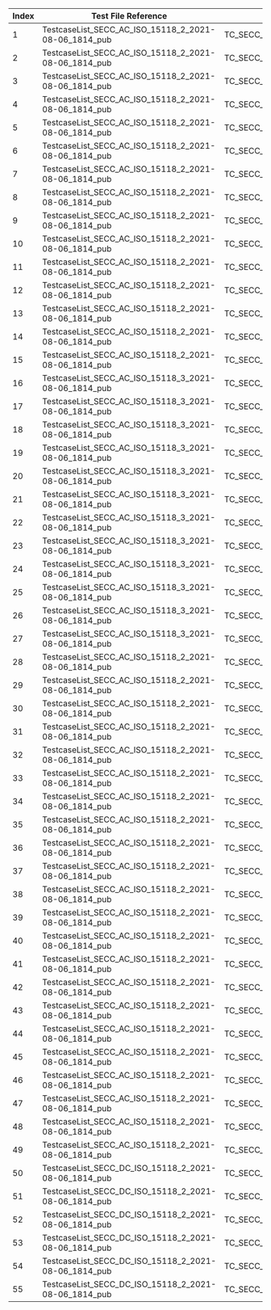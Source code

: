 | Index | Test File Reference                                  | Test Case Identifier                            | Result | Comments |
|-------|------------------------------------------------------|-------------------------------------------------|--------|----------|
| 1     | TestcaseList_SECC_AC_ISO_15118_2_2021-08-06_1814_pub | TC_SECC_CMN_VTB_V2GTPSDP_001                    | ✅      |          |
| 2     | TestcaseList_SECC_AC_ISO_15118_2_2021-08-06_1814_pub | TC_SECC_CMN_VTB_SupportedAppProtocol_006        | ✅      |          |
| 3     | TestcaseList_SECC_AC_ISO_15118_2_2021-08-06_1814_pub | TC_SECC_CMN_VTB_V2GTPSessionSetup_001           | ✅      |          |
| 4     | TestcaseList_SECC_AC_ISO_15118_2_2021-08-06_1814_pub | TC_SECC_CMN_VTB_SessionSetup_001                | ✅      |          |
| 5     | TestcaseList_SECC_AC_ISO_15118_2_2021-08-06_1814_pub | TC_SECC_CMN_VTB_ServiceDiscovery_001            | ✅      |          |
| 6     | TestcaseList_SECC_AC_ISO_15118_2_2021-08-06_1814_pub | TC_SECC_CMN_VTB_Authorization_001               | ✅      |          |
| 7     | TestcaseList_SECC_AC_ISO_15118_2_2021-08-06_1814_pub | TC_SECC_AC_VTB_PowerDelivery_001                | ✅      |          |
| 8     | TestcaseList_SECC_AC_ISO_15118_2_2021-08-06_1814_pub | TC_SECC_AC_VTB_ChargingStatus_001               | ✅      |          |
| 9     | TestcaseList_SECC_AC_ISO_15118_2_2021-08-06_1814_pub | TC_SECC_AC_VTB_PowerDelivery_005                | ✅      |          |
| 10    | TestcaseList_SECC_AC_ISO_15118_2_2021-08-06_1814_pub | TC_SECC_AC_VTB_SessionStop_001                  | ❌      |          |
| 11    | TestcaseList_SECC_AC_ISO_15118_2_2021-08-06_1814_pub | TC_SECC_AC_VTB_ChargeParameterDiscovery_016     | ✅      |          |
| 12    | TestcaseList_SECC_AC_ISO_15118_2_2021-08-06_1814_pub | TC_SECC_CMN_VTB_SDP_001                         | ✅      |          |
| 13    | TestcaseList_SECC_AC_ISO_15118_2_2021-08-06_1814_pub | TC_SECC_CMN_VTB_SDP_007                         | ✅      |          |
| 14    | TestcaseList_SECC_AC_ISO_15118_2_2021-08-06_1814_pub | TC_SECC_CMN_VTB_SupportedAppProtocol_004        | ✅      |          |
| 15    | TestcaseList_SECC_AC_ISO_15118_2_2021-08-06_1814_pub | TC_SECC_CMN_VTB_PaymentServiceSelection_001     | ✅      |          |
| 16    | TestcaseList_SECC_AC_ISO_15118_3_2021-08-06_1814_pub | TC_SECC_CMN_VTB_CmSlacParm_001                  | ✅      |          |
| 17    | TestcaseList_SECC_AC_ISO_15118_3_2021-08-06_1814_pub | TC_SECC_CMN_VTB_CmSlacParm_002                  | ✅      |          |
| 18    | TestcaseList_SECC_AC_ISO_15118_3_2021-08-06_1814_pub | TC_SECC_CMN_VTB_CmSlacParm_003                  | ✅      |          |
| 19    | TestcaseList_SECC_AC_ISO_15118_3_2021-08-06_1814_pub | TC_SECC_CMN_VTB_AttenuationCharacterization_001 | ✅      |          |
| 20    | TestcaseList_SECC_AC_ISO_15118_3_2021-08-06_1814_pub | TC_SECC_CMN_VTB_AttenuationCharacterization_002 | ✅      |          |
| 21    | TestcaseList_SECC_AC_ISO_15118_3_2021-08-06_1814_pub | TC_SECC_CMN_VTB_AttenuationCharacterization_003 | ✅      |          |
| 22    | TestcaseList_SECC_AC_ISO_15118_3_2021-08-06_1814_pub | TC_SECC_CMN_VTB_AttenuationCharacterization_020 | ✅      |          |
| 23    | TestcaseList_SECC_AC_ISO_15118_3_2021-08-06_1814_pub | TC_SECC_CMN_VTB_PLCLinkStatus_001               | ✅      |          |
| 24    | TestcaseList_SECC_AC_ISO_15118_3_2021-08-06_1814_pub | TC_SECC_CMN_VTB_PLCLinkStatus_003               | ✅      |          |
| 25    | TestcaseList_SECC_AC_ISO_15118_3_2021-08-06_1814_pub | TC_SECC_CMN_VTB_PLCLinkStatus_004               | ✅      |          |
| 26    | TestcaseList_SECC_AC_ISO_15118_3_2021-08-06_1814_pub | TC_SECC_CMN_VTB_CmValidate_011                  | ❌      |          |
| 27    | TestcaseList_SECC_AC_ISO_15118_3_2021-08-06_1814_pub | TC_SECC_CMN_VTB_CmValidate_012                  | ❌      |          |
| 28    | TestcaseList_SECC_AC_ISO_15118_2_2021-08-06_1814_pub | TC_SECC_CMN_VTB_ChargeParameterDiscovery_015    | ✅      |          |
| 29    | TestcaseList_SECC_AC_ISO_15118_2_2021-08-06_1814_pub | TC_SECC_AC_VTB_ChargeParameterDiscovery_010     | ✅      |          |
| 30    | TestcaseList_SECC_AC_ISO_15118_2_2021-08-06_1814_pub | TC_SECC_AC_VTB_ChargeParameterDiscovery_006     | ✅      |          |
| 31    | TestcaseList_SECC_AC_ISO_15118_2_2021-08-06_1814_pub | TC_SECC_AC_VTB_PowerDelivery_002                | ✅      |          | 
| 32    | TestcaseList_SECC_AC_ISO_15118_2_2021-08-06_1814_pub | TC_SECC_AC_VTB_ChargeParameterDiscovery_013     | ✅      |          | 
| 33    | TestcaseList_SECC_AC_ISO_15118_2_2021-08-06_1814_pub | TC_SECC_AC_VTB_ChargeParameterDiscovery_012     | ✅      |          | 
| 34    | TestcaseList_SECC_AC_ISO_15118_2_2021-08-06_1814_pub | TC_SECC_AC_VTB_ChargeParameterDiscovery_008     | ✅      |          | 
| 35    | TestcaseList_SECC_AC_ISO_15118_2_2021-08-06_1814_pub | TC_SECC_AC_VTB_ChargeParameterDiscovery_027     | ✅      |          | 
| 36    | TestcaseList_SECC_AC_ISO_15118_2_2021-08-06_1814_pub | TC_SECC_AC_VTB_ChargeParameterDiscovery_028     | ✅      |          | 
| 37    | TestcaseList_SECC_AC_ISO_15118_2_2021-08-06_1814_pub | TC_SECC_AC_VTB_ChargeParameterDiscovery_023     | ✅      |          | 
| 38    | TestcaseList_SECC_AC_ISO_15118_2_2021-08-06_1814_pub | TC_SECC_AC_VTB_ChargeParameterDiscovery_026     | ✅      |          |
| 39    | TestcaseList_SECC_AC_ISO_15118_2_2021-08-06_1814_pub | TC_SECC_AC_VTB_ChargeParameterDiscovery_025     | ✅      |          | 
| 40    | TestcaseList_SECC_AC_ISO_15118_2_2021-08-06_1814_pub | TC_SECC_AC_VTB_ChargeParameterDiscovery_009     | ✅      |          | 
| 41    | TestcaseList_SECC_AC_ISO_15118_2_2021-08-06_1814_pub | TC_SECC_AC_VTB_ChargeParameterDiscovery_002     | ✅      |          | 
| 42    | TestcaseList_SECC_AC_ISO_15118_2_2021-08-06_1814_pub | TC_SECC_AC_VTB_PowerDelivery_003                | ✅      |          | 
| 43    | TestcaseList_SECC_AC_ISO_15118_2_2021-08-06_1814_pub | TC_SECC_AC_VTB_PowerDelivery_004                | ✅      |          | 
| 44    | TestcaseList_SECC_AC_ISO_15118_2_2021-08-06_1814_pub | TC_SECC_CMN_ServiceDetail_011                   | ✅      |          | 
| 45    | TestcaseList_SECC_AC_ISO_15118_2_2021-08-06_1814_pub | TC_SECC_CMN_VTB_PaymentServiceSelection_002     | ✅      | 
| 46    | TestcaseList_SECC_AC_ISO_15118_2_2021-08-06_1814_pub | TC_SECC_CMN_VTB_SDP_002                         | ✅      |          | 
| 47    | TestcaseList_SECC_AC_ISO_15118_2_2021-08-06_1814_pub | TC_SECC_CMN_VTB_V2GTPSDP_003                    | ✅      |          | 
| 48    | TestcaseList_SECC_AC_ISO_15118_2_2021-08-06_1814_pub | TC_SECC_CMN_VTB_V2GTPSDP_004                    | ✅      |          |
| 49    | TestcaseList_SECC_AC_ISO_15118_2_2021-08-06_1814_pub | TC_SECC_CMN_VTB_V2GTPSDP_005                    | ✅      | 
| 50    | TestcaseList_SECC_DC_ISO_15118_2_2021-08-06_1814_pub | TC_SECC_DC_VTB_CableCheck_001                   | ✅      |          | 
| 51    | TestcaseList_SECC_DC_ISO_15118_2_2021-08-06_1814_pub | TC_SECC_DC_VTB_PreCharge_001                    | ✅      |          |
| 52    | TestcaseList_SECC_DC_ISO_15118_2_2021-08-06_1814_pub | TC_SECC_DC_VTB_PowerDelivery_001                | ✅      |
| 53    | TestcaseList_SECC_DC_ISO_15118_2_2021-08-06_1814_pub | TC_SECC_DC_VTB_PowerDelivery_002                | ✅      |          | 
| 54    | TestcaseList_SECC_DC_ISO_15118_2_2021-08-06_1814_pub | TC_SECC_DC_VTB_PowerDelivery_014                | ✅      |          |
| 55    | TestcaseList_SECC_DC_ISO_15118_2_2021-08-06_1814_pub | TC_SECC_DC_VTB_PowerDelivery_001                | ✅      |